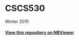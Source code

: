 # CSCS530
Winter 2015

#### [View this repository on NBViewer](http://nbviewer.ipython.org/github/baddu/CSCS530/tree/master/)
